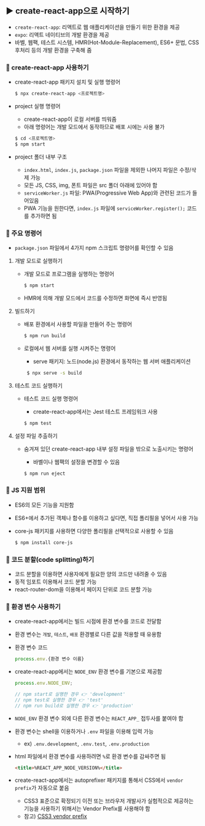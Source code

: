 ## ▶ create-react-app으로 시작하기

- `create-react-app`: 리액트로 웹 애플리케이션을 만들기 위한 환경을 제공
- `expo`: 리액트 네이티브의 개발 환경을 제공
- 바벨, 웹팩, 테스트 시스템, HMR(Hot-Module-Replacement), ES6+ 문법, CSS 후처리 등의 개발 환경을 구축해 줌

### 🔹 create-react-app 사용하기

- create-react-app 패키지 설치 및 실행 명령어

  ```bash
  $ npx create-react-app <프로젝트명>
  ```

- project 실행 명령어

  - create-react-app이 로컬 서버를 띄워줌
  - 아래 명령어는 개발 모드에서 동작하므로 배포 시에는 사용 불가

  ```bash
  $ cd <프로젝트명>
  $ npm start
  ```

- project 폴더 내부 구조
  - `index.html`, `index.js`, `package.json` 파일을 제외한 나머지 파일은 수정/삭제 가능
  - 모든 JS, CSS, img, 폰트 파일은 src 폴더 아래에 있어야 함
  - `serviceWorker.js` 파일: PWA(Progressive Web App)와 관련된 코드가 들어있음
  - PWA 기능을 원한다면, `index.js` 파일에 `serviceWorker.register();` 코드를 추가하면 됨

### 🔹 주요 명령어

- `package.json` 파일에서 4가지 npm 스크립트 명령어를 확인할 수 있음

1. 개발 모드로 실행하기

   - 개발 모드로 프로그램을 실행하는 명령어

     ```bash
     $ npm start
     ```

   - HMR에 의해 개발 모드에서 코드를 수정하면 화면에 즉시 반영됨

2. 빌드하기

   - 배포 환경에서 사용할 파일을 만들어 주는 명령어

     ```bash
     $ npm run build
     ```

   - 로컬에서 웹 서버를 실행 시켜주는 명령어

     - serve 패키지: 노드(node.js) 환경에서 동작하는 웹 서버 애플리케이션

     ```bash
      $ npx serve -s build
     ```

3. 테스트 코드 실행하기

   - 테스트 코드 실행 명령어

     - create-react-app에서는 Jest 테스트 프레임워크 사용

     ```bash
     $ npm test
     ```

4. 설정 파일 추출하기

   - 숨겨져 있던 create-react-app 내부 설정 파일을 밖으로 노출시키는 명령어

     - 바벨이나 웹팩의 설정을 변경할 수 있음

     ```bash
     $ npm run eject
     ```

### 🔹 JS 지원 범위

- ES6의 모든 기능을 지원함
- ES6+에서 추가된 객체나 함수를 이용하고 싶다면, 직접 폴리필을 넣어서 사용 가능
- core-js 패키지를 사용하면 다양한 폴리필을 선택적으로 사용할 수 있음

  ```bash
  $ npm install core-js
  ```

### 🔹 코드 분할(code splitting)하기

- 코드 분할을 이용하면 사용자에게 필요한 양의 코드만 내려줄 수 있음
- 동적 임포트 이용해서 코드 분할 가능
- react-router-dom을 이용해서 페이지 단위로 코드 분할 가능

### 🔹 환경 변수 사용하기

- create-react-app에서는 빌드 시점에 환경 변수를 코드로 전달함
- 환경 변수는 `개발`, `테스트`, `배포` 환경별로 다른 값을 적용할 때 유용함
- 환경 변수 코드

  ```js
  process.env.{환경 변수 이름}
  ```

- create-react-app에서는 `NODE_ENV` 환경 변수를 기본으로 제공함

  ```js
  process.env.NODE_ENV;

  // npm start로 실행한 경우 👉 'development'
  // npm test로 실행한 경우 👉 'test'
  // npm run build로 실행한 경우 👉 'production'
  ```

- `NODE_ENV` 환경 변수 외에 다른 환경 변수는 `REACT_APP_` 접두사를 붙여야 함
- 환경 변수는 shell을 이용하거나 `.env` 파일을 이용해 입력 가능
  - ex) `.env.development`, `.env.test`, `.env.production`
- html 파일에서 환경 변수를 사용하려면 `%`로 환경 변수를 감싸주면 됨

  ```html
  <title>%REACT_APP_NODE_VERSION%</title>
  ```

- create-react-app에서는 autoprefixer 패키지를 통해서 CSS에서 `vendor prefix`가 자동으로 붙음
  - CSS3 표준으로 확정되기 이전 또는 브라우저 개발사가 실험적으로 제공하는 기능을 사용하기 위해서는 Vendor Prefix를 사용해야 함
  - 참고) [CSS3 vendor prefix](https://poiemaweb.com/css3-vendor-prefix)
